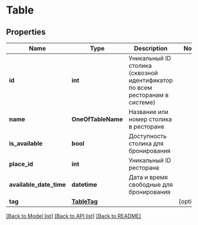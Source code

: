 # Table

## Properties
Name | Type | Description | Notes
------------ | ------------- | ------------- | -------------
**id** | **int** | Уникальный ID столика (сквозной идентификатор по всем ресторанам в системе) | 
**name** | **OneOfTableName** | Название или номер столика в ресторане | 
**is_available** | **bool** | Доступность столика для бронирования | 
**place_id** | **int** | Уникальный ID ресторана | 
**available_date_time** | **datetime** | Дата и время свободные для бронирования | 
**tag** | [**TableTag**](TableTag.md) |  | [optional] 

[[Back to Model list]](../README.md#documentation-for-models) [[Back to API list]](../README.md#documentation-for-api-endpoints) [[Back to README]](../README.md)

